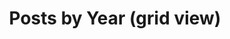 ---
title: "Posts by Year (grid view)"
permalink: /year-archive-grid/
layout: posts
entreis_layout: grid
author_profile: true
---